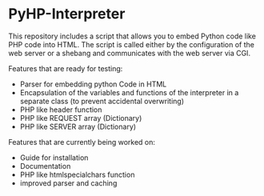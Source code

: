 # PyHP-Interpreter

This repository includes a script that allows you to embed Python code like PHP code into HTML.
The script is called either by the configuration of the web server or a shebang and communicates with the web server via CGI.

Features that are ready for testing:
  - Parser for embedding python Code in HTML
  - Encapsulation of the variables and functions of the interpreter in a separate class (to prevent accidental overwriting)
  - PHP like header function
  - PHP like REQUEST array (Dictionary)
  - PHP like SERVER array (Dictionary)
  
 Features that are currently being worked on:
  - Guide for installation
  - Documentation
  - PHP like htmlspecialchars function
  - improved parser and caching
